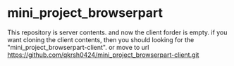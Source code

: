 # mini_project_browserpart

This repository is server contents.
and now the client forder is empty.
if you want cloning the client contents, 
then you should looking for the "mini_project_browserpart-client".
or 
move to url https://github.com/qkrsh0424/mini_project_browserpart-client.git